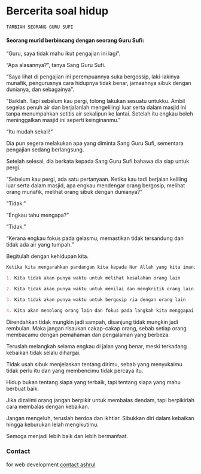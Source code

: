 # Bercerita soal hidup 

`TARBIAH SEORANG GURU SUFI`

#### Seorang murid berbincang dengan seorang Guru Sufi:

“Guru, saya tidak mahu ikut pengajian ini lagi”.

“Apa alasannya?”, tanya Sang Guru Sufi.

“Saya lihat di pengajian ini perempuannya suka bergossip, laki-lakinya munafik, pengurusnya cara hidupnya tidak benar, jamaahnya sibuk dengan dunianya, dan sebagainya”.

“Baiklah. Tapi sebelum kau pergi, tolong lakukan sesuatu untukku. Ambil segelas penuh air dan berjalanlah mengelilingi luar serta dalam masjid ini tanpa menumpahkan setitis air sekalipun ke lantai. Setelah itu engkau boleh meninggalkan masjid ini seperti keinginanmu.”

“Itu mudah sekali!”

Dia pun segera melakukan apa yang diminta Sang Guru Sufi, sementara pengajian sedang berlangsung.

Setelah selesai, dia berkata kepada Sang Guru Sufi bahawa dia siap untuk pergi.

“Sebelum kau pergi, ada satu pertanyaan. Ketika kau tadi berjalan keliling luar serta dalam masjid, apa engkau mendengar orang bergosip, melihat orang munafik, melihat orang sibuk dengan dunianya?”

“Tidak.”

“Engkau tahu mengapa?”

“Tidak.”

“Kerana engkau fokus pada gelasmu, memastikan tidak tersandung dan tidak ada air yang tumpah.”

Begitulah dengan kehidupan kita.

```markdown
Ketika kita mengarahkan pandangan kita kepada Nur Allah yang kita imani, maka:

1. Kita tidak akan punya waktu untuk melihat kesalahan orang lain

2. Kita tidak akan punya waktu untuk menilai dan mengkritik orang lain.

3. Kita tidak akan punya waktu untuk bergosip ria dengan orang lain

4. Kita akan menolong orang lain dan fokus pada langkah kita menggapai Nur-Nya
```

Direndahkan tidak mungkin jadi sampah, disanjung tidak mungkin jadi rembulan. Maka jangan risaukan cakap-cakap orang, sebab setiap orang membacamu dengan pemahaman dan pengalaman yang berbeza.

Teruslah melangkah selama engkau di jalan yang benar, meski terkadang kebaikan tidak selalu dihargai.

Tidak usah sibuk menjelaskan tentang dirimu, sebab yang menyukaimu tidak perlu itu dan yang membencimu tidak percaya itu.

Hidup bukan tentang siapa yang terbaik, tapi tentang siapa yang mahu berbuat baik.

Jika dizalimi orang jangan berpikir untuk membalas dendam, tapi berpikirlah cara membalas dengan kebaikan.

Jangan mengeluh, teruslah berdoa dan ikhtiar. Sibukkan diri dalam kebaikan hingga keburukan lelah mengikutimu.

Semoga menjadi lebih baik dan lebih bermanfaat.

### Contact

for web development [contact ashrul](https://github.com/ashrulpuo) 
